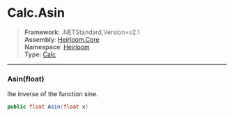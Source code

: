# Calc.Asin

> **Framework**: .NETStandard,Version=v2.1  
> **Assembly**: [Heirloom.Core][0]  
> **Namespace**: [Heirloom][0]  
> **Type**: [Calc][1]  

--------------------------------------------------------------------------------

### Asin(float)

Ihe inverse of the function sine.

```cs
public float Asin(float x)
```

[0]: ../Heirloom.Core.md
[1]: Heirloom.Calc.md
